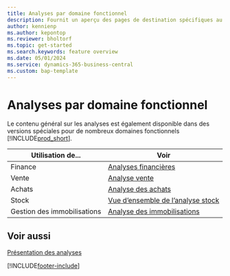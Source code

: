 ```yaml
---
title: Analyses par domaine fonctionnel
description: Fournit un aperçu des pages de destination spécifiques au domaine fonctionnel pour l’analyse dans Business Central.
author: kennienp
ms.author: kepontop
ms.reviewer: bholtorf
ms.topic: get-started
ms.search.keywords: feature overview
ms.date: 05/01/2024
ms.service: dynamics-365-business-central
ms.custom: bap-template
---
```


# <a name="analytics-by-functional-area"></a>Analyses par domaine fonctionnel

Le contenu général sur les analyses est également disponible dans des versions spéciales pour de nombreux domaines fonctionnels [!INCLUDE[prod_short](includes/prod_short.md)]. 

| Utilisation de... | Voir |
| --- | --- |
| Finance | [Analyses financières](bi.md) |
| Vente | [Analyse vente](sales-analytics-overview.md) |
| Achats | [Analyse des achats](purchasing-analytics-overview.md) |
| Stock | [Vue d’ensemble de l’analyse stock](inventory-analytics-overview.md) |
| Gestion des immobilisations | [Analyse des immobilisations](fa-analytics-overview.md) |


## <a name="see-also"></a>Voir aussi

[Présentation des analyses](reports-bi-reporting.md)  

[!INCLUDE[footer-include](includes/footer-banner.md)]
